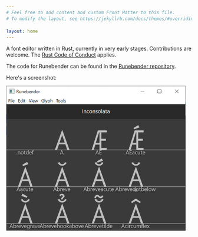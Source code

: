 ```yaml
---
# Feel free to add content and custom Front Matter to this file.
# To modify the layout, see https://jekyllrb.com/docs/themes/#overriding-theme-defaults

layout: home
---
```


A font editor written in Rust, currently in very early stages.
Contributions are welcome. The [Rust Code of Conduct] applies.

The code for Runebender can be found in the [Runebender repository].

Here's a screenshot:

<img src="/assets/screenshot.png" width="487" height="393">

[Rust Code of Conduct]: https://www.rust-lang.org/policies/code-of-conduct
[Runebender repository]: https://github.com/linebender/runebender